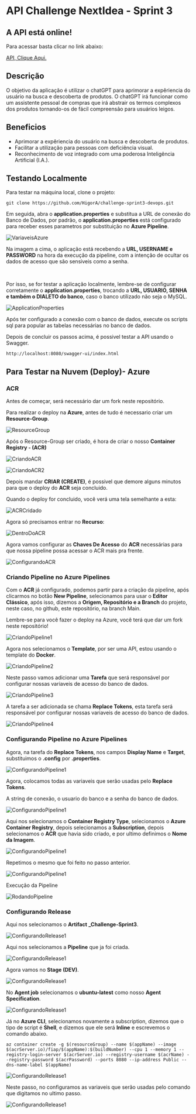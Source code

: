 <h1>API Challenge NextIdea - Sprint 3</h1>

<h2>A API está online!</h2>
<p>Para acessar basta clicar no link abaixo:</p>
<a href="http://challenge93359.eastus.azurecontainer.io:8080/swagger-ui/index.html#/">API, Clique Aqui.</a>


<h2>Descrição</h2>
<p>O objetivo da aplicação é utilizar o chatGPT para 
aprimorar a expêriencia do usuário na busca e descoberta 
de produtos. O chatGPT irá funcionar como um 
assistente pessoal de compras que irá abstrair os termos 
complexos dos produtos tornando-os de fácil compreensão para
usuários leigos.</p>

<h2>Beneficios</h2>
<ul>
    <li>
        Aprimorar a expêriencia do usuário na busca e descoberta 
        de produtos.
    </li>
    <li>
        Facilitar a utilização para pessoas com deficiência visual.
    </li>
    <li>
        Reconhecimento de voz integrado com uma poderosa Inteligência Artificial (I.A.).
    </li>
</ul>

<h2>Testando Localmente</h2>
<p>Para testar na máquina local, clone o projeto:</p>

```code
git clone https://github.com/HigorA/challenge-sprint3-devops.git
```

<p>Em seguida, abra o <b>application.properties</b> e substitua a URL de conexão do Banco de Dados, por padrão, o <b>application.properties</b> está configurado para receber esses parametros por substituição no <b>Azure Pipeline</b>.</p>

![VariaveisAzure](/images/configurando_pipeline.1.1.PNG)

<p>Na imagem a cima, o aplicação está recebendo a <b>URL, USERNAME e PASSWORD</b> na hora da execução da pipeline, com a intenção de ocultar os dados de acesso que são sensiveis como a senha.</p>
<br/>
<p>Por isso, se for testar a aplicação localmente, lembre-se de configurar corretamente o <b>application.properties</b>, trocando a <b>URL, USUARIO, SENHA e também o DIALETO do banco</b>, caso o banco utilizado não seja o MySQL.</p>

![ApplicationProperties](/images/applicationproperties.PNG)

<p>Após ter configurado a conexão com o banco de dados, execute os scripts sql para popular as tabelas necessárias no banco de dados.</p>
<p>Depois de concluir os passos acima, é possivel testar a API usando o Swagger.</p>

```code
http://localhost:8080/swagger-ui/index.html
```

<h2>Para Testar na Nuvem (Deploy)- Azure</h2>
<h3>ACR</h3>
<p>Antes de começar, será necessário dar um fork neste repositório.</p>
<p>Para realizar o deploy na <b>Azure</b>, antes de tudo é necessario criar um <b>Resource-Group</b>.</p>

![ResourceGroup](/images/criando_rg.PNG)
<br/>
<p></p>
<p>Após o Resource-Group ser criado, é hora de criar o nosso <b>Container Registry - (ACR)</b></p>

![CriandoACR](/images/criando_acr.PNG)

![CriandoACR2](/images/criando_acr.2.PNG)

<p>Depois mandar <b>CRIAR (CREATE)</b>, é possivel que demore alguns minutos para que o deploy do <b>ACR</b> seja concluido.</p>

<p>Quando o deploy for concluido, você verá uma tela semelhante a esta:</p>

![ACRCridado](/images/acr_criado.PNG)

<p>Agora só precisamos entrar no <b>Recurso</b>:</p>

![DentroDoACR](/images/dentro_do_acr.PNG)

<p>Agora vamos configurar as <b>Chaves De Acesso</b> do <b>ACR</b> necessárias para que nossa pipeline possa acessar o ACR mais pra frente.</p>

![ConfigurandoACR](/images/configurando_acesso_do_acr.PNG)

<h3>Criando Pipeline no Azure Pipelines</h3>

<p>Com o <b>ACR</b> já configurado, podemos partir para a criação da pipeline, após clicarmos no botão <b>New Pipeline</b>, selecionamos para usar o <b>Editor Clássico</b>, após isso, dizemos a <b>Origem, Repositório e a Branch</b> do projeto, neste caso, no github, este repositório, na branch Main.</p>
<p>Lembre-se para você fazer o deploy na Azure, você terá que dar um fork neste repositório!</p>

![CriandoPipeline1](/images/criando_pipeline.1.PNG)

<p>Agora nos selecionamos o <b>Template</b>, por ser uma API, estou usando o template do <b>Docker</b>.</p>

![CriandoPipeline2](/images/criando_pipeline.2.PNG)

<p>Neste passo vamos adicionar uma <b>Tarefa</b> que será responsável por configurar nossas variaveis de acesso do banco de dados.</p>

![CriandoPipeline3](/images/criando_pipeline.3.PNG)

<p>A tarefa a ser adicionada se chama <b>Replace Tokens</b>, esta tarefa será responsável por configurar nossas variaveis de acesso do banco de dados.</p>

![CriandoPipeline4](/images/criando_pipeline.4.PNG)

<h3>Configurando Pipeline no Azure Pipelines</h3>

<p>Agora, na tarefa do <b>Replace Tokens</b>, nos campos <b>Display Name</b> e <b>Target</b>, substituimos o <b>.config</b> por <b>.properties</b>.</p>

![ConfigurandoPipeline1](/images/configurando_pipeline.1.PNG)

<p>Agora, colocamos todas as variaveis que serão usadas pelo <b>Replace Tokens</b>.</p>
<p>A string de conexão, o usuario do banco e a senha do banco de dados.</p>

![ConfigurandoPipeline1](/images/configurando_pipeline.1.1.PNG)

<p>Aqui nos selecionamos o <b>Container Registry Type</b>, selecionamos o <b>Azure Container Registry</b>, depois selecionamos a <b>Subscription</b>, depois selecionamos o <b>ACR</b> que havia sido criado, e por ultimo definimos o <b>Nome da Imagem</b>.</p>

![ConfigurandoPipeline1](/images/configurando_pipeline2.PNG)

<p>Repetimos o mesmo que foi feito no passo anterior.</P>

![ConfigurandoPipeline1](/images/configurando_pipeline3.PNG)

<p>Execução da Pipeline</p>

![RodandoPipeline](/images/pipeline_concluida_job.PNG)

<h3>Configurando Release</h3>

<p>Aqui nos selecionamos o <b>Artifact</b> <b>_Challenge-Sprint3</b>.</p>

![ConfigurandoRelease1](/images/criando_release.1.2.PNG)

<p>Aqui nos selecionamos a <b>Pipeline</b> que ja foi criada.</p>

![ConfigurandoRelease1](/images/criando_release.1.3.PNG)

<p>Agora vamos no <b>Stage (DEV)</b>.</p>

![ConfigurandoRelease1](/images/criando_release.1.1.PNG)

<p>No <b>Agent job</b> selecionamos o <b>ubuntu-latest</b> como nosso <b>Agent Specification</b>.</p>

![ConfigurandoRelease1](/images/criando_release.1.4.PNG)

<p>Já no <b>Azure CLI</b>, selecionamos novamente a subscription, dizemos que o tipo de script é <b>Shell</b>, e dizemos que ele será <b>Inline</b> e escrevemos o comando abaixo.</p>

```code
az container create -g $(resourceGroup) --name $(appName) --image $(acrServer.io)/fiap/$(appName):$(buildNumber) --cpu 1 --memory 1 --registry-login-server $(acrServer.io) --registry-username $(acrName) --registry-password $(acrPassword) --ports 8080 --ip-address Public --dns-name-label $(appName)
```

![ConfigurandoRelease1](/images/criando_release.1.5.PNG)

<p>Neste passo, no configuramos as variaveis que serão usadas pelo comando que digitamos no ultimo passo.</p>

![ConfigurandoRelease1](/images/criando_release.1.6.PNG)

